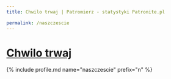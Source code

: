 ```yaml
---
title: Chwilo trwaj | Patromierz - statystyki Patronite.pl

permalink: /naszczescie
---
```


# [Chwilo trwaj](https://patronite.pl/naszczescie)

{% include profile.md name="naszczescie" prefix="n" %}
